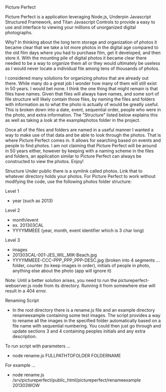Picture Perfect

Picture Perfect is a application leveraging Node.js, Underpin Javascript Structured Framework, and Titan Javascript Controls to provide a easy to use and interface to viewing your millions of unorganized digital photographs. 

Why?
In thinking about the long term storage and organization of photos it became clear that we take a lot more photos in the digital age compared to the old film days where you had to purchase film, get it developed, and then store it.  With the mounting pile of digital photos it became clear there needed to be a way to organize them all or they would ultimately be useless as I would never locate a individual file among tens of thousands of photos.  

I considered many solutions for organizing photos that are already out there.  While many do a great job I wonder how many of them will still exist in 50 years.  I would bet none.  I think the one thing that might remain is that files have names.  Given that files will always have names, and some sort of file structure will likely contain those files, by naming the files and folders with information as to what the photo is actually of would be greatly useful.  This is broken down into a date, event, sequential order, people who were in the photo, and extra information.  The "Structure" listed below explains this as well as taking a look at the examplephotos folder in the project.

Once all of the files and folders are named in a useful manner I wanted a way to make use of that data and be able to look through the photos.  That is where Picture Perfect comes in.  It allows for searching based on events and people to find photos.  I am not claiming that Picture Perfect will be around in 50 years either, however by keeping with a naming scheme in the files and folders, an application similar to Picture Perfect can always be constructed to view the photos.  Enjoy!

Structure
Under public there is a symlink called photos.  Link that to whatever directory holds your photos.  For Picture Perfect to work without modifying the code, use the following photos folder structure:

Level 1
- year (such as 2013)

Level 2
- month/event
- ex. 201303CAL
- YYYYMMEEE (year, month, event identifier which is 3 char long)

Level 3
- images
- 201303CAL-001-JES_WIL_MIK-Beach.jpg
- YYYYMMEEE-CCC-PPP_PPP_PPP-DESC.jpg (broken into 4 segments ... folder, counter (to keep images in order), initials of people in photo, anything else about the photo (app will ignore it)

Note:
Until a better solution arises, you need to run the pictureperfect-webserver.js node from its directory.  Running it from somewhere else will result in a 404 error.

Renaming Script
- In the root directory there is a rename.js file and an example directory renameexample containing some test images.  The script provides a way to rename all the images in the specified folder automatically based on a file name with sequential numbering.  You could then just go through and update sections 3 and 4 containing peoples initials and any extra description.

To run script with parameters ...
- node rename.js FULLPATHTOFOLDER FOLDERNAME

For example ...
- node rename.js /srv/pictureperfect/public_html/pictureperfect/renameexample 201303WOW
